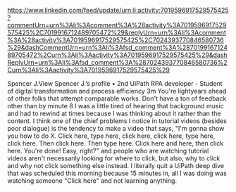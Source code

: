 


https://www.linkedin.com/feed/update/urn:li:activity:7019596917529575425?commentUrn=urn%3Ali%3Acomment%3A%28activity%3A7019596917529575425%2C7019916712489705472%29&replyUrn=urn%3Ali%3Acomment%3A%28activity%3A7019596917529575425%2C7024393770846580736%29&dashCommentUrn=urn%3Ali%3Afsd_comment%3A%287019916712489705472%2Curn%3Ali%3Aactivity%3A7019596917529575425%29&dashReplyUrn=urn%3Ali%3Afsd_comment%3A%287024393770846580736%2Curn%3Ali%3Aactivity%3A7019596917529575425%29


Spencer J.View Spencer J.’s profile
 • 2nd
UiPath RPA developer - Student of digital transformation and process efficiency
3m
You're lightyears ahead of other folks that attempt comparable works. Don't have a ton of feedback other than by minute 8 I was a little tired of hearing that background music and had to rewind at times because I was thinking about it rather than the content. I think one of the chief problems I notice in tutorial videos (besides poor dialogue) is the tendency to make a video that says, "I'm gonna show you how to do X. Click here, type here, click here, click here, type here, click here. Then click here. Then type here. Click here and here, then click here. You're done! Easy, right?" and people who are watching tutorial videos aren't necessarily looking for where to click, but also, why to click and why not click something else instead. I literally quit a UiPath deep dive that was scheduled this morning because 15 minutes in, all I was doing was watching someone "Click here" and not learning anything.

